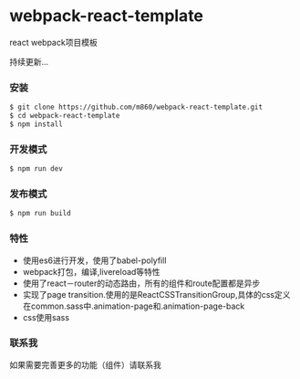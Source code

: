 # webpack-react-template
react webpack项目模板

持续更新...

### 安装
```bash
$ git clone https://github.com/m860/webpack-react-template.git
$ cd webpack-react-template
$ npm install
```
### 开发模式
```bash
$ npm run dev
```
### 发布模式
```bash
$ npm run build
```
### 特性
+ 使用es6进行开发，使用了babel-polyfill
+ webpack打包，编译,livereload等特性
+ 使用了react－router的动态路由，所有的组件和route配置都是异步
+ 实现了page transition.使用的是ReactCSSTransitionGroup,具体的css定义在common.sass中.animation-page和.animation-page-back
+ css使用sass
### 联系我
如果需要完善更多的功能（组件）请联系我




